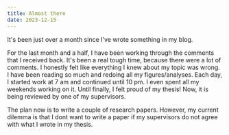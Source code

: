 ```yaml
---
title: Almost there
date: 2023-12-15
---
```


It's been just over a month since I've wrote something in my blog. 

For the last month and a half, I have been working through the comments that I received back. It's been a real tough time, because there were a lot of comments. I honestly felt like everything I knew about my topic was wrong. I have been reading so much and redoing all my figures/analyses. Each day, I started work at 7 am and continued until 10 pm. I even spent all my weekends working on it. Until finally, I felt proud of my thesis! Now, it is being reviewed by one of my supervisors. 

The plan now is to write a couple of research papers. However, my current dilemma is that I dont want to write a paper if my supervisors do not agree with what I wrote in my thesis. 